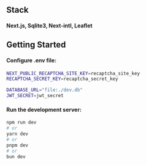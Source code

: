 ## Stack

#### Next.js, Sqlite3, Next-intl, Leaflet

## Getting Started

#### Configure .env file:

```bash
NEXT_PUBLIC_RECAPTCHA_SITE_KEY=recaptcha_site_key
RECAPTCHA_SECRET_KEY=recaptcha_secret_key

DATABASE_URL="file:./dev.db"
JWT_SECRET=jwt_secret
```

#### Run the development server:

```bash
npm run dev
# or
yarn dev
# or
pnpm dev
# or
bun dev
```
